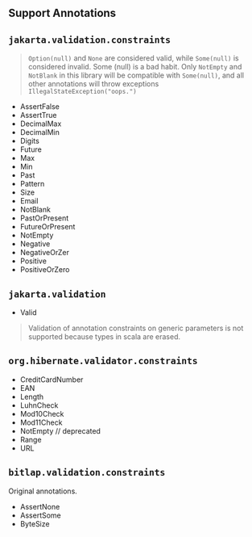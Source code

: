 ## Support Annotations

## `jakarta.validation.constraints`

> `Option(null)` and `None` are considered valid, while `Some(null)` is considered invalid. Some (null) is a bad habit.
> Only `NotEmpty` and `NotBlank` in this library will be compatible with `Some(null)`, and all other annotations will throw exceptions `IllegalStateException("oops.")`

- AssertFalse
- AssertTrue
- DecimalMax
- DecimalMin
- Digits
- Future
- Max
- Min
- Past
- Pattern
- Size
- Email
- NotBlank
- PastOrPresent
- FutureOrPresent
- NotEmpty
- Negative
- NegativeOrZer
- Positive
- PositiveOrZero

## `jakarta.validation`

- Valid 

> Validation of annotation constraints on generic parameters is not supported because types in scala are erased.

## `org.hibernate.validator.constraints`

- CreditCardNumber
- EAN
- Length
- LuhnCheck
- Mod10Check
- Mod11Check
- NotEmpty // deprecated
- Range
- URL

## `bitlap.validation.constraints`

Original annotations.

- AssertNone
- AssertSome
- ByteSize